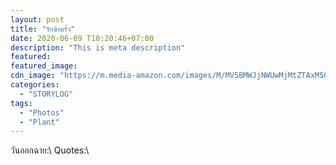 ```yaml
---
layout: post
title: "รักข้ามรั้ว"
date: 2020-06-09 T10:20:46+07:00
description: "This is meta description"
featured:
featured_image:
cdn_image: "https://m.media-amazon.com/images/M/MV5BMWJjNWUwMjMtZTAxMS00MDljLWExYmMtM2M2MmU3NzMxZjhlXkEyXkFqcGdeQXVyNTE4NDk0NQ@@._V1_.jpg"
categories:
  - "STORYLOG"
tags:
  - "Photos"
  - "Plant"
---
```

วันออกฉาย:\\
Quotes:\\
